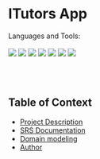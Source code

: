 # ITutors App

Languages and Tools:<br><br>
<img src="https://icongr.am/devicon/csharp-original.svg?size=30&color=currentColor"/>
<img src="https://icongr.am/devicon/dot-net-original-wordmark.svg?size=30&color=ffffff"/>
<img src="https://icongr.am/devicon/docker-original.svg?size=30&color=ffffff"/>
<img src="https://icongr.am/devicon/git-original.svg?size=30&color=ffffff" />
<img src="https://icongr.am/devicon/npm-original-wordmark.svg?size=30&color=ffffff"/>
<img src="https://icongr.am/devicon/react-original-wordmark.svg?size=30&color=ffffff" />
<img src="https://icongr.am/devicon/visualstudio-plain.svg?size=30&color=ffffff"/>

<br>
<br>

## Table of Context
* [Project Description](https://github.com/Jacob-Mahloko/innminds/wiki)
* [SRS Documentation](https://docs.google.com/document/d/13oMiX7dEFm2ioCSYiuAmSc0wevyus57KDUgof4qJAZM/edit?usp=sharing)
* [Domain modeling]()
* [Author](https://github.com/Jacob-Mahloko/innminds/wiki/Author)
